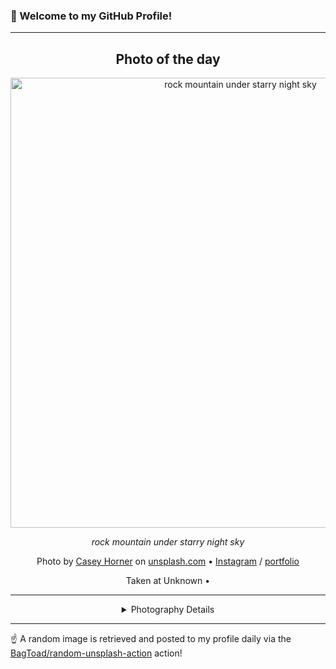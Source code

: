 ### 👋 Welcome to my GitHub Profile!

----
<div align="center">

## Photo of the day
  
  <a href="https://unsplash.com/photos/rock-mountain-under-starry-night-sky-cuddQwqncLc"><img width="720" src="https://images.unsplash.com/photo-1560232216-3d0dcb7afd5f?crop=entropy&cs=tinysrgb&fit=max&fm=jpg&ixid=M3w1OTQ0OTd8MHwxfHJhbmRvbXx8fHx8fHx8fDE3NjE4MDQ2ODV8&ixlib=rb-4.1.0&q=80&w=1080" alt="rock mountain under starry night sky"></a>
  
  <em>rock mountain under starry night sky</em>
  
  <em></em>

  Photo by [Casey Horner](http://paypal.me./CaseyHorner) on [unsplash.com](https://unsplash.com/) • [Instagram](https://instagram.com/mischievous_penguins) / [portfolio](http://paypal.me./CaseyHorner)
  
  Taken at Unknown • 
  
  ---
  
<details>
<summary>Photography Details</summary>
  
| Parameter     | Value |
| ------------- | ----- |
| Camera Model  | ILCE-7M3 |
| Exposure Time | 4 |
| Aperture      | 1.4 |
| Focal Length  | 24.0 |
| ISO           | 4000 |
| Location      | Unknown (null) |
| Coordinates   | Latitude null, Longitude null |

</details>

</div>

----

☝️ A random image is retrieved and posted to my profile daily via the [BagToad/random-unsplash-action](https://github.com/BagToad/random-unsplash-action) action!
